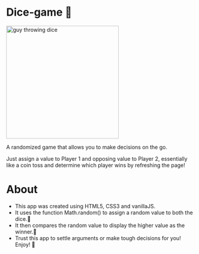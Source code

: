 # Dice-game 🎲

<img alt="guy throwing dice" src="https://images.unsplash.com/photo-1510778670743-06254c768dad?ixlib=rb-4.0.3&ixid=MnwxMjA3fDB8MHxwaG90by1wYWdlfHx8fGVufDB8fHx8&auto=format&fit=crop&w=1938&q=80" width="300"/>

A randomized game that allows you to make decisions on the go. 

Just assign a value to Player 1 and opposing value to Player 2, essentially like a coin toss and determine which player wins by refreshing the page!

# About

- This app was created using HTML5, CSS3 and vanillaJS.
- It uses the function Math.random() to assign a random value to both the dice.🎲
- It then compares the random value to display the higher value as the winner.👑
- Trust this app to settle arguments or make tough decisions for you! Enjoy! 🥳
